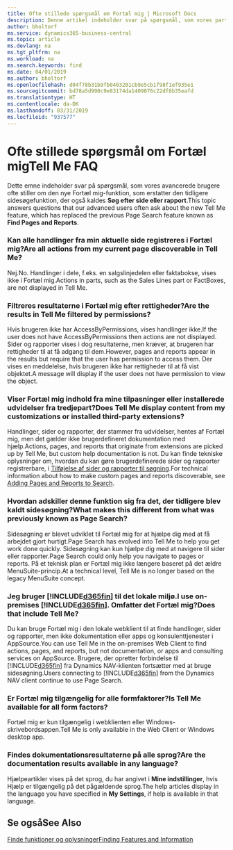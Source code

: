 ```yaml
---
title: Ofte stillede spørgsmål om Fortæl mig | Microsoft Docs
description: Denne artikel indeholder svar på spørgsmål, som vores partnere og kunder ofte stiller om Fortæl mig.
author: bholtorf
ms.service: dynamics365-business-central
ms.topic: article
ms.devlang: na
ms.tgt_pltfrm: na
ms.workload: na
ms.search.keywords: find
ms.date: 04/01/2019
ms.author: bholtorf
ms.openlocfilehash: d04f78b31b9fb0403201cb9e5cb1f98f1ef935e1
ms.sourcegitcommit: bd78a5d990c9e83174da1409076c22df8b35eafd
ms.translationtype: HT
ms.contentlocale: da-DK
ms.lasthandoff: 03/31/2019
ms.locfileid: "937577"
---
```

# <a name="tell-me-faq"></a><span data-ttu-id="4bdbb-103">Ofte stillede spørgsmål om Fortæl mig</span><span class="sxs-lookup"><span data-stu-id="4bdbb-103">Tell Me FAQ</span></span>
<span data-ttu-id="4bdbb-104">Dette emne indeholder svar på spørgsmål, som vores avancerede brugere ofte stiller om den nye Fortæl mig-funktion, som erstatter den tidligere sidesøgefunktion, der også kaldes **Søg efter side eller rapport**.</span><span class="sxs-lookup"><span data-stu-id="4bdbb-104">This topic answers questions that our advanced users often ask about the new Tell Me feature, which has replaced the previous Page Search feature known as **Find Pages and Reports**.</span></span>

### <a name="are-all-actions-from-my-current-page-discoverable-in-tell-me"></a><span data-ttu-id="4bdbb-105">Kan alle handlinger fra min aktuelle side registreres i Fortæl mig?</span><span class="sxs-lookup"><span data-stu-id="4bdbb-105">Are all actions from my current page discoverable in Tell Me?</span></span>
<span data-ttu-id="4bdbb-106">Nej.</span><span class="sxs-lookup"><span data-stu-id="4bdbb-106">No.</span></span> <span data-ttu-id="4bdbb-107">Handlinger i dele, f.eks. en salgslinjedelen eller faktabokse, vises ikke i Fortæl mig.</span><span class="sxs-lookup"><span data-stu-id="4bdbb-107">Actions in parts, such as the Sales Lines part or FactBoxes, are not displayed in Tell Me.</span></span>

### <a name="are-the-results-in-tell-me-filtered-by-permissions"></a><span data-ttu-id="4bdbb-108">Filtreres resultaterne i Fortæl mig efter rettigheder?</span><span class="sxs-lookup"><span data-stu-id="4bdbb-108">Are the results in Tell Me filtered by permissions?</span></span>
<span data-ttu-id="4bdbb-109">Hvis brugeren ikke har AccessByPermissions, vises handlinger ikke.</span><span class="sxs-lookup"><span data-stu-id="4bdbb-109">If the user does not have AccessByPermissions then actions are not displayed.</span></span> <span data-ttu-id="4bdbb-110">Sider og rapporter vises i dog resultaterne, men kræver, at brugeren har rettigheder til at få adgang til dem.</span><span class="sxs-lookup"><span data-stu-id="4bdbb-110">However, pages and reports appear in the results but require that the user has permission to access them.</span></span> <span data-ttu-id="4bdbb-111">Der vises en meddelelse, hvis brugeren ikke har rettigheder til at få vist objektet.</span><span class="sxs-lookup"><span data-stu-id="4bdbb-111">A message will display if the user does not have permission to view the object.</span></span>

### <a name="does-tell-me-display-content-from-my-customizations-or-installed-third-party-extensions"></a><span data-ttu-id="4bdbb-112">Viser Fortæl mig indhold fra mine tilpasninger eller installerede udvidelser fra tredjepart?</span><span class="sxs-lookup"><span data-stu-id="4bdbb-112">Does Tell Me display content from my customizations or installed third-party extensions?</span></span>
<span data-ttu-id="4bdbb-113">Handlinger, sider og rapporter, der stammer fra udvidelser, hentes af Fortæl mig, men det gælder ikke brugerdefineret dokumentation med hjælp.</span><span class="sxs-lookup"><span data-stu-id="4bdbb-113">Actions, pages, and reports that originate from extensions are picked up by Tell Me, but custom help documentation is not.</span></span> <span data-ttu-id="4bdbb-114">Du kan finde tekniske oplysninger om, hvordan du kan gøre brugerdefinerede sider og rapporter registrerbare, i [Tilføjelse af sider og rapporter til søgning](/dynamics365/business-central/dev-itpro/developer/devenv-al-menusuite-functionality).</span><span class="sxs-lookup"><span data-stu-id="4bdbb-114">For technical information about how to make custom pages and reports discoverable, see [Adding Pages and Reports to Search](/dynamics365/business-central/dev-itpro/developer/devenv-al-menusuite-functionality).</span></span>

### <a name="what-makes-this-different-from-what-was-previously-known-as-page-search"></a><span data-ttu-id="4bdbb-115">Hvordan adskiller denne funktion sig fra det, der tidligere blev kaldt sidesøgning?</span><span class="sxs-lookup"><span data-stu-id="4bdbb-115">What makes this different from what was previously known as Page Search?</span></span>
<span data-ttu-id="4bdbb-116">Sidesøgning er blevet udviklet til Fortæl mig for at hjælpe dig med at få arbejdet gjort hurtigt.</span><span class="sxs-lookup"><span data-stu-id="4bdbb-116">Page Search has evolved into Tell Me to help you get work done quickly.</span></span> <span data-ttu-id="4bdbb-117">Sidesøgning kan kun hjælpe dig med at navigere til sider eller rapporter.</span><span class="sxs-lookup"><span data-stu-id="4bdbb-117">Page Search could only help you navigate to pages or reports.</span></span> <span data-ttu-id="4bdbb-118">På et teknisk plan er Fortæl mig ikke længere baseret på det ældre MenuSuite-princip.</span><span class="sxs-lookup"><span data-stu-id="4bdbb-118">At a technical level, Tell Me is no longer based on the legacy MenuSuite concept.</span></span>

### <a name="i-use-on-premises-included365finincludesd365finmdmd-does-that-include-tell-me"></a><span data-ttu-id="4bdbb-119">Jeg bruger [!INCLUDE[d365fin](includes/d365fin_md.md)] til det lokale miljø.</span><span class="sxs-lookup"><span data-stu-id="4bdbb-119">I use on-premises [!INCLUDE[d365fin](includes/d365fin_md.md)].</span></span> <span data-ttu-id="4bdbb-120">Omfatter det Fortæl mig?</span><span class="sxs-lookup"><span data-stu-id="4bdbb-120">Does that include Tell Me?</span></span>
<span data-ttu-id="4bdbb-121">Du kan bruge Fortæl mig i den lokale webklient til at finde handlinger, sider og rapporter, men ikke dokumentation eller apps og konsulenttjenester i AppSource.</span><span class="sxs-lookup"><span data-stu-id="4bdbb-121">You can use Tell Me in the on-premises Web Client to find actions, pages, and reports, but not documentation, or apps and consulting services on AppSource.</span></span> <span data-ttu-id="4bdbb-122">Brugere, der opretter forbindelse til [!INCLUDE[d365fin](includes/d365fin_md.md)] fra Dynamics NAV-klienten fortsætter med at bruge sidesøgning.</span><span class="sxs-lookup"><span data-stu-id="4bdbb-122">Users connecting to [!INCLUDE[d365fin](includes/d365fin_md.md)] from the Dynamics NAV client continue to use Page Search.</span></span>

### <a name="is-tell-me-available-for-all-form-factors"></a><span data-ttu-id="4bdbb-123">Er Fortæl mig tilgængelig for alle formfaktorer?</span><span class="sxs-lookup"><span data-stu-id="4bdbb-123">Is Tell Me available for all form factors?</span></span>
<span data-ttu-id="4bdbb-124">Fortæl mig er kun tilgængelig i webklienten eller Windows-skrivebordsappen.</span><span class="sxs-lookup"><span data-stu-id="4bdbb-124">Tell Me is only available in the Web Client or Windows desktop app.</span></span>

### <a name="are-the-documentation-results-available-in-any-language"></a><span data-ttu-id="4bdbb-125">Findes dokumentationsresultaterne på alle sprog?</span><span class="sxs-lookup"><span data-stu-id="4bdbb-125">Are the documentation results available in any language?</span></span>
<span data-ttu-id="4bdbb-126">Hjælpeartikler vises på det sprog, du har angivet i **Mine indstillinger**, hvis Hjælp er tilgængelig på det pågældende sprog.</span><span class="sxs-lookup"><span data-stu-id="4bdbb-126">The help articles display in the language you have specified in **My Settings**, if help is available in that language.</span></span>

## <a name="see-also"></a><span data-ttu-id="4bdbb-127">Se også</span><span class="sxs-lookup"><span data-stu-id="4bdbb-127">See Also</span></span>  
[<span data-ttu-id="4bdbb-128">Finde funktioner og oplysninger</span><span class="sxs-lookup"><span data-stu-id="4bdbb-128">Finding Features and Information</span></span>](ui-search.md)
